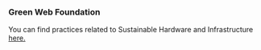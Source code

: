 ### Green Web Foundation

You can find practices related to Sustainable Hardware and Infrastructure [here.](https://www.zotero.org/groups/4399301/green-web-syllabus/library)
